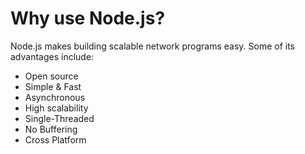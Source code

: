 # Why use Node.js?

Node.js makes building scalable network programs easy. Some of its advantages include:

* Open source
* Simple & Fast
* Asynchronous
* High scalability
* Single-Threaded
* No Buffering
* Cross Platform
